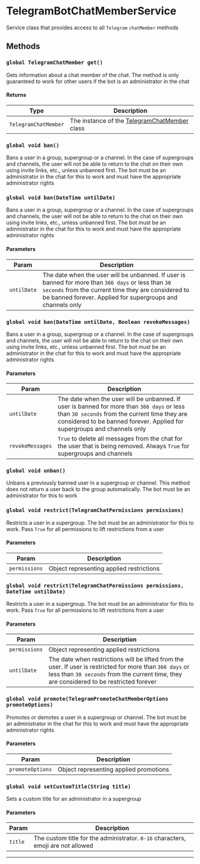 # TelegramBotChatMemberService

Service class that provides access to all `Telegram` `chatMember` methods

## Methods

### `global TelegramChatMember get()`

Gets information about a chat member of the chat. The method is only guaranteed to work for other users if the bot is an administrator in the chat

#### Returns

| Type                 | Description                                                                          |
| -------------------- | ------------------------------------------------------------------------------------ |
| `TelegramChatMember` | The instance of the [TelegramChatMember](/types/Classes/TelegramChatMember.md) class |

### `global void ban()`

Bans a user in a group, supergroup or a channel. In the case of supergroups and channels, the user will not be able to return to the chat on their own using invite links, etc., unless unbanned first.
The bot must be an administrator in the chat for this to work and must have the appropriate administrator rights

### `global void ban(DateTime untilDate)`

Bans a user in a group, supergroup or a channel. In the case of supergroups and channels, the user will not be able to return to the chat on their own using invite links, etc., unless unbanned first.
The bot must be an administrator in the chat for this to work and must have the appropriate administrator rights

#### Parameters

| Param       | Description                                                                                                                                                                                                             |
| ----------- | ----------------------------------------------------------------------------------------------------------------------------------------------------------------------------------------------------------------------- |
| `untilDate` | The date when the user will be unbanned. If user is banned for more than `366 days` or less than `30 seconds` from the current time they are considered to be banned forever. Applied for supergroups and channels only |

### `global void ban(DateTime untilDate, Boolean revokeMessages)`

Bans a user in a group, supergroup or a channel. In the case of supergroups and channels, the user will not be able to return to the chat on their own using invite links, etc., unless unbanned first.
The bot must be an administrator in the chat for this to work and must have the appropriate administrator rights

#### Parameters

| Param            | Description                                                                                                                                                                                                             |
| ---------------- | ----------------------------------------------------------------------------------------------------------------------------------------------------------------------------------------------------------------------- |
| `untilDate`      | The date when the user will be unbanned. If user is banned for more than `366 days` or less than `30 seconds` from the current time they are considered to be banned forever. Applied for supergroups and channels only |
| `revokeMessages` | `True` to delete all messages from the chat for the user that is being removed. Always `True` for supergroups and channels                                                                                              |

### `global void unban()`

Unbans a previously banned user in a supergroup or channel. This method does not return a user back to the group automatically. The bot must be an administrator for this to work

### `global void restrict(TelegramChatPermissions permissions)`

Restricts a user in a supergroup. The bot must be an administrator for this to work. Pass `True` for all permissions to lift restrictions from a user

#### Parameters

| Param         | Description                              |
| ------------- | ---------------------------------------- |
| `permissions` | Object representing applied restrictions |

### `global void restrict(TelegramChatPermissions permissions, DateTime untilDate)`

Restricts a user in a supergroup. The bot must be an administrator for this to work. Pass `True` for all permissions to lift restrictions from a user

#### Parameters

| Param         | Description                                                                                                                                                                                           |
| ------------- | ----------------------------------------------------------------------------------------------------------------------------------------------------------------------------------------------------- |
| `permissions` | Object representing applied restrictions                                                                                                                                                              |
| `untilDate`   | The date when restrictions will be lifted from the user. If user is restricted for more than `366 days` or less than `30 seconds` from the current time, they are considered to be restricted forever |

### `global void promote(TelegramPromoteChatMemberOptions promoteOptions)`

Promotes or demotes a user in a supergroup or channel. The bot must be an administrator in the chat for this to work and must have the appropriate administrator rights

#### Parameters

| Param            | Description                            |
| ---------------- | -------------------------------------- |
| `promoteOptions` | Object representing applied promotions |

### `global void setCustomTitle(String title)`

Sets a custom title for an administrator in a supergroup

#### Parameters

| Param   | Description                                                                      |
| ------- | -------------------------------------------------------------------------------- |
| `title` | The custom title for the administrator. `0-16` characters, emoji are not allowed |

---
